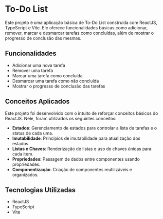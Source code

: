 # To-Do List

Este projeto é uma aplicação básica de To-Do List construída com ReactJS, TypeScript e Vite. Ele oferece funcionalidades básicas como adicionar, remover, marcar e desmarcar tarefas como concluídas, além de mostrar o progresso de conclusão das mesmas.

## Funcionalidades

- Adicionar uma nova tarefa
- Remover uma tarefa
- Marcar uma tarefa como concluída
- Desmarcar uma tarefa como não concluída
- Mostrar o progresso de conclusão das tarefas

## Conceitos Aplicados

Este projeto foi desenvolvido com o intuito de reforçar conceitos básicos do ReactJS. Nele, foram utilizados os seguintes conceitos:

- **Estados**: Gerenciamento de estados para controlar a lista de tarefas e o status de cada uma.
- **Imutabilidade**: Princípios de imutabilidade para atualização dos estados.
- **Listas e Chaves**: Renderização de listas e uso de chaves únicas para cada item.
- **Propriedades**: Passagem de dados entre componentes usando propriedades.
- **Componentização**: Criação de componentes reutilizáveis e organizados.

## Tecnologias Utilizadas

- ReactJS
- TypeScript
- Vite
